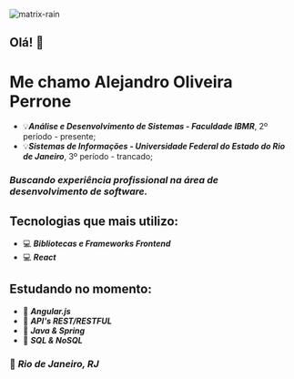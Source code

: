 ![matrix-rain](https://github.com/user-attachments/assets/17862500-8710-4793-bf6b-3a00c0f707e5)
## Olá! 👋
# Me chamo Alejandro Oliveira Perrone
+ :bulb:***Análise e Desenvolvimento de Sistemas - Faculdade IBMR***, 2º período - presente;  
+ :bulb:***Sistemas de Informações - Universidade Federal do Estado do Rio de Janeiro***, 3º período - trancado; 
         

### _Buscando experiência profissional na área de desenvolvimento de software._

## Tecnologias que mais utilizo:
* 💻 ***Bibliotecas e Frameworks Frontend***
* 💻 ***React***

## Estudando no momento:
* :memo: ***Angular.js***
* :memo: ***API's REST/RESTFUL***
* :memo: ***Java & Spring***
* :memo: ***SQL & NoSQL***

### 📍 ***Rio de Janeiro, RJ***

